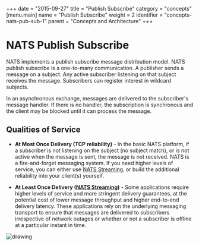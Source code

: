 +++
date = "2015-09-27"
title = "Publish Subscribe"
category = "concepts"
[menu.main]
  name = "Publish Subscribe"
  weight = 2
  identifier = "concepts-nats-pub-sub-1"
  parent = "Concepts and Architecture"
+++

# NATS Publish Subscribe

NATS implements a publish subscribe message distribution model. NATS publish subscribe is a one-to-many communication. A publisher sends a message on a subject. Any active subscriber listening on that subject receives the message. Subscribers can register interest in wildcard subjects.

In an asynchronous exchange, messages are delivered to the subscriber's message handler. If there is no handler, the subscription is synchronous and the client may be blocked until it can process the message.

## Qualities of Service

- **At Most Once Delivery (TCP reliability)** - In the basic NATS platform, if a subscriber is not listening on the subject (no subject match), or is not active when the message is sent, the message is not received. NATS is a fire-and-forget messaging system. If you need higher levels of service, you can either use [NATS Streaming](/documentation/streaming/nats-streaming-intro/), or build the additional reliability into your client(s) yourself.

- **At Least Once Delivery ([NATS Streaming](/documentation/streaming/nats-streaming-intro/))** - Some applications require higher levels of service and more stringent delivery guarantees, at the potential cost of lower message throughput and higher end-to-end delivery latency. These applications rely on the underlying messaging transport to ensure that messages are delivered to subscribers irrespective of network outages or whether or not a subscriber is offline at a particular instant in time.



![drawing](/img/documentation/nats-pub-sub.png)
